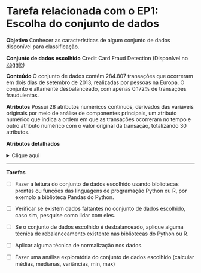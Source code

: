# Tarefa relacionada com o EP1: Escolha do conjunto de dados

**Objetivo**
Conhecer as características de algum conjunto de dados  disponível para classificação.

**Conjunto de dados escolhido**
Credit Card Fraud Detection (Disponível no [kaggle](https://www.kaggle.com/mlg-ulb/creditcardfraud))

**Conteúdo**
O conjunto de dados contém 284.807 transações que ocorreram em dois dias de setembro de 2013, realizadas por pessoas na Europa. O conjunto é altamente desbalanceado, com apenas 0.172% de transações fraudulentas. 

**Atributos**
Possui 28 atributos numéricos contínuos, derivados das variáveis originais por meio de análise de componentes principais, um atributo numérico que indica a ordem em que as transações ocorreram no tempo e outro atributo numérico com o valor original da transação, totalizando 30 atributos.

**Atributos detalhados** 
<details><summary>Clique aqui</summary>
It contains only numerical input variables which are the result of a PCA transformation. Unfortunately, due to confidentiality issues, we cannot provide the original features and more background information about the data. Features V1, V2, … V28 are the principal components obtained with PCA, the only features which have not been transformed with PCA are 'Time' and 'Amount'. Feature 'Time' contains the seconds elapsed between each transaction and the first transaction in the dataset. The feature 'Amount' is the transaction Amount, this feature can be used for example-dependant cost-senstive learning. Feature 'Class' is the response variable and it takes value 1 in case of fraud and 0 otherwise. 
</details>
<hr>

**Tarefas**

- [ ] Fazer a leitura do conjunto de dados  escolhido usando  bibliotecas prontas ou funções das linguagens de programação Python ou R, por exemplo a biblioteca Pandas do Python.
- [ ] Verificar se existem dados faltantes no conjunto de dados escolhido, caso sim, pesquise como lidar com eles.
- [ ] Se o conjunto de dados escolhido é desbalanceado, aplique alguma técnica de rebalanceamento existente nas bibliotecas do Python ou R.
- [ ] Aplicar alguma técnica de normalização nos dados.
- [ ] Fazer uma análise exploratória do conjunto de dados escolhido (calcular médias, medianas, variâncias, min, max)


